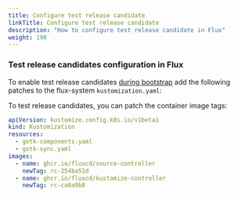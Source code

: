```yaml
---
title: Configure test release candidate
linkTitle: Configure test release candidate
description: "How to configure test release candidate in Flux"
weight: 190
---
```


### Test release candidates configuration in Flux

To enable test release candidates [during bootstrap](/flux/installation/configuration/bootstrap-customization) add the following patches to the flux-system `kustomization.yaml`:

To test release candidates, you can patch the container image tags:

```yaml
apiVersion: kustomize.config.k8s.io/v1beta1
kind: Kustomization
resources:
  - gotk-components.yaml
  - gotk-sync.yaml
images:
  - name: ghcr.io/fluxcd/source-controller
    newTag: rc-254ba51d
  - name: ghcr.io/fluxcd/kustomize-controller
    newTag: rc-ca0a9b8
```


